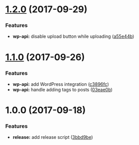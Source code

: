 <a name="1.2.0"></a>
# [1.2.0](https://bitbucket.org/projects/adamboro/repos/image-tagger/compare/diff?targetBranch=refs%2Ftags%2Fv1.1.0&sourceBranch=refs%2Ftags%2Fv1.2.0) (2017-09-29)


### Features

* **wp-api:** disable upload button while uploading ([a55e44b](https://bitbucket.org/projects/adamboro/repos/image-tagger/commits/a55e44b))



<a name="1.1.0"></a>
# [1.1.0](https://bitbucket.org/projects/adamboro/repos/image-tagger/compare/diff?targetBranch=refs%2Ftags%2Fv1.0.0&sourceBranch=refs%2Ftags%2Fv1.1.0) (2017-09-26)


### Features

* **wp-api:** add WordPress integration ([c3896fc](https://bitbucket.org/projects/adamboro/repos/image-tagger/commits/c3896fc))
* **wp-api:** handle adding tags to posts ([03eae0b](https://bitbucket.org/projects/adamboro/repos/image-tagger/commits/03eae0b))



<a name="1.0.0"></a>
# 1.0.0 (2017-09-18)


### Features

* **release:** add release script ([3bbd9be](https://bitbucket.org/projects/adamboro/repos/image-tagger/commits/3bbd9be))



